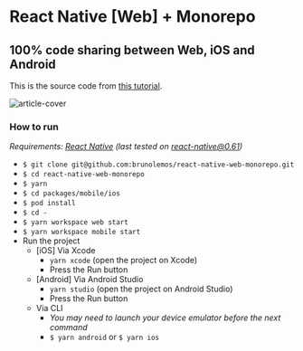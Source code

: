 # React Native [Web] + Monorepo
## 100% code sharing between Web, iOS and Android

This is the source code from [this tutorial](https://dev.to/brunolemos/tutorial-100-code-sharing-between-ios-android--web-using-react-native-web-andmonorepo-4pej).

![article-cover](https://user-images.githubusercontent.com/619186/64933790-1fc27680-d81d-11e9-8077-64a1066b7c17.png)


### How to run

_Requirements: [React Native](https://facebook.github.io/react-native/docs/getting-started.html#native) (last tested on react-native@0.61)_

  - `$ git clone git@github.com:brunolemos/react-native-web-monorepo.git`
  - `$ cd react-native-web-monorepo`
  - `$ yarn`
  - `$ cd packages/mobile/ios`
  - `$ pod install`
  - `$ cd -`
  - `$ yarn workspace web start`
  - `$ yarn workspace mobile start`
  - Run the project
    - [iOS] Via Xcode
      - `yarn xcode` (open the project on Xcode)
      - Press the Run button
    - [Android] Via Android Studio
      - `yarn studio` (open the project on Android Studio)
      - Press the Run button
    - Via CLI
      - _You may need to launch your device emulator before the next command_
      - `$ yarn android` or  `$ yarn ios`

